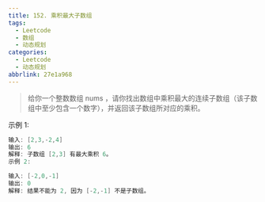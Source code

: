 ```yaml
---
title: 152. 乘积最大子数组
tags:
  - Leetcode
  - 数组
  - 动态规划
categories:
  - Leetcode
  - 动态规划
abbrlink: 27e1a968
---
```


> 给你一个整数数组 nums ，请你找出数组中乘积最大的连续子数组（该子数组中至少包含一个数字），并返回该子数组所对应的乘积。
>

<!-- more -->

示例 1:

```java
输入: [2,3,-2,4]
输出: 6
解释: 子数组 [2,3] 有最大乘积 6。
示例 2:

输入: [-2,0,-1]
输出: 0
解释: 结果不能为 2, 因为 [-2,-1] 不是子数组。
```

